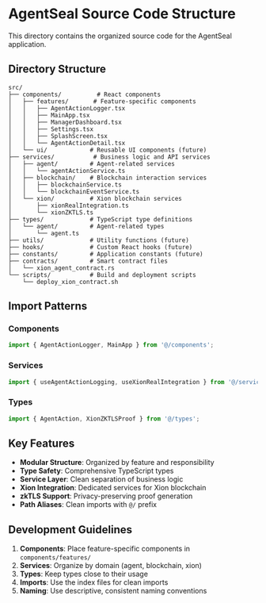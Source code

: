 # AgentSeal Source Code Structure

This directory contains the organized source code for the AgentSeal application.

## Directory Structure

```
src/
├── components/          # React components
│   ├── features/       # Feature-specific components
│   │   ├── AgentActionLogger.tsx
│   │   ├── MainApp.tsx
│   │   ├── ManagerDashboard.tsx
│   │   ├── Settings.tsx
│   │   ├── SplashScreen.tsx
│   │   └── AgentActionDetail.tsx
│   └── ui/            # Reusable UI components (future)
├── services/           # Business logic and API services
│   ├── agent/         # Agent-related services
│   │   └── agentActionService.ts
│   ├── blockchain/    # Blockchain interaction services
│   │   ├── blockchainService.ts
│   │   └── blockchainEventService.ts
│   └── xion/          # Xion blockchain services
│       ├── xionRealIntegration.ts
│       └── xionZKTLS.ts
├── types/             # TypeScript type definitions
│   └── agent/         # Agent-related types
│       └── agent.ts
├── utils/             # Utility functions (future)
├── hooks/             # Custom React hooks (future)
├── constants/         # Application constants (future)
├── contracts/         # Smart contract files
│   └── xion_agent_contract.rs
└── scripts/           # Build and deployment scripts
    └── deploy_xion_contract.sh
```

## Import Patterns

### Components
```typescript
import { AgentActionLogger, MainApp } from '@/components';
```

### Services
```typescript
import { useAgentActionLogging, useXionRealIntegration } from '@/services';
```

### Types
```typescript
import { AgentAction, XionZKTLSProof } from '@/types';
```

## Key Features

- **Modular Structure**: Organized by feature and responsibility
- **Type Safety**: Comprehensive TypeScript types
- **Service Layer**: Clean separation of business logic
- **Xion Integration**: Dedicated services for Xion blockchain
- **zkTLS Support**: Privacy-preserving proof generation
- **Path Aliases**: Clean imports with `@/` prefix

## Development Guidelines

1. **Components**: Place feature-specific components in `components/features/`
2. **Services**: Organize by domain (agent, blockchain, xion)
3. **Types**: Keep types close to their usage
4. **Imports**: Use the index files for clean imports
5. **Naming**: Use descriptive, consistent naming conventions
